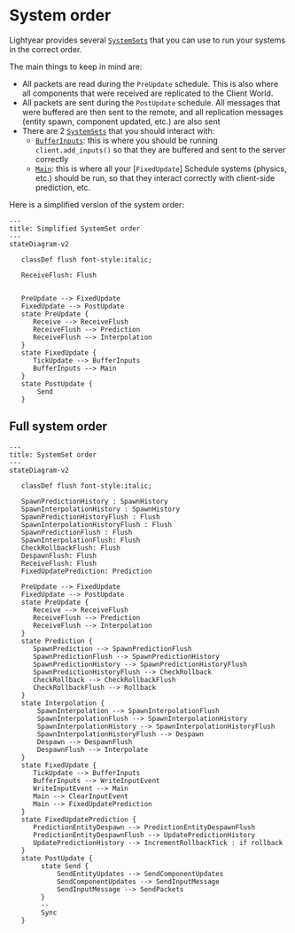 # System order


Lightyear provides several [`SystemSets`](bevy::prelude::SystemSet) that you can use to run your systems in the correct order.

The main things to keep in mind are:
- All packets are read during the `PreUpdate` schedule. This is also where all components that were received are replicated to the Client World.
- All packets are sent during the `PostUpdate` schedule. All messages that were buffered are then sent to the remote, and all replication messages (entity spawn, component updated, etc.) are also sent
- There are 2 [`SystemSets`](bevy::prelude::SystemSet) that you should interact with:
  - [`BufferInputs`](crate::prelude::BufferInputs): this is where you should be running `client.add_inputs()` so that they are buffered and sent to the server correctly
  - [`Main`](crate::prelude::Main): this is where all your [`FixedUpdate`] Schedule systems (physics, etc.) should be run, so that they interact correctly with client-side prediction, etc.

Here is a simplified version of the system order:
```mermaid
---
title: Simplified SystemSet order
---
stateDiagram-v2

   classDef flush font-style:italic;
   
   ReceiveFlush: Flush

   
   PreUpdate --> FixedUpdate
   FixedUpdate --> PostUpdate 
   state PreUpdate {
      Receive --> ReceiveFlush
      ReceiveFlush --> Prediction
      ReceiveFlush --> Interpolation
   }
   state FixedUpdate {
      TickUpdate --> BufferInputs
      BufferInputs --> Main
   }
   state PostUpdate {
       Send
   }
```




## Full system order

```mermaid
---
title: SystemSet order
---
stateDiagram-v2

   classDef flush font-style:italic;
   
   SpawnPredictionHistory : SpawnHistory
   SpawnInterpolationHistory : SpawnHistory
   SpawnPredictionHistoryFlush : Flush
   SpawnInterpolationHistoryFlush : Flush
   SpawnPredictionFlush : Flush
   SpawnInterpolationFlush: Flush
   CheckRollbackFlush: Flush
   DespawnFlush: Flush
   ReceiveFlush: Flush
   FixedUpdatePrediction: Prediction
   
   PreUpdate --> FixedUpdate
   FixedUpdate --> PostUpdate 
   state PreUpdate {
      Receive --> ReceiveFlush
      ReceiveFlush --> Prediction
      ReceiveFlush --> Interpolation
   }
   state Prediction {
      SpawnPrediction --> SpawnPredictionFlush
      SpawnPredictionFlush --> SpawnPredictionHistory
      SpawnPredictionHistory --> SpawnPredictionHistoryFlush
      SpawnPredictionHistoryFlush --> CheckRollback
      CheckRollback --> CheckRollbackFlush
      CheckRollbackFlush --> Rollback
   }
   state Interpolation {
       SpawnInterpolation --> SpawnInterpolationFlush
       SpawnInterpolationFlush --> SpawnInterpolationHistory
       SpawnInterpolationHistory --> SpawnInterpolationHistoryFlush
       SpawnInterpolationHistoryFlush --> Despawn
       Despawn --> DespawnFlush
       DespawnFlush --> Interpolate
   }
   state FixedUpdate {
      TickUpdate --> BufferInputs
      BufferInputs --> WriteInputEvent
      WriteInputEvent --> Main
      Main --> ClearInputEvent
      Main --> FixedUpdatePrediction
   }
   state FixedUpdatePrediction {
      PredictionEntityDespawn --> PredictionEntityDespawnFlush
      PredictionEntityDespawnFlush --> UpdatePredictionHistory
      UpdatePredictionHistory --> IncrementRollbackTick : if rollback
   }
   state PostUpdate {
        state Send {
            SendEntityUpdates --> SendComponentUpdates
            SendComponentUpdates --> SendInputMessage
            SendInputMessage --> SendPackets
        }
        --
        Sync
   }
```
